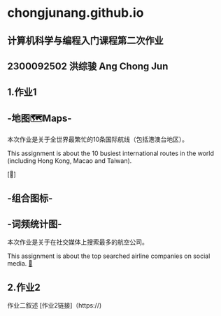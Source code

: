# chongjunang.github.io
## 计算机科学与编程入门课程第二次作业

## 2300092502 洪综骏 Ang Chong Jun

## 1.作业1
## -地图🗺️Maps-
本次作业是关于全世界最繁忙的10条国际航线（包括港澳台地区）。

This assignment is about the 10 busiest international routes in the world (including Hong Kong, Macao and Taiwan).

[🔗]
## -组合图标-
## -词频统计图-
本次作业是关于在社交媒体上搜索最多的航空公司。

This assignment is about the top searched airline companies on social media.
[🔗](airline_wordcloud.html)
## 2.作业2
作业二叙述
[作业2链接]（https://)
